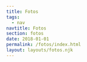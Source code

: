 ```yaml
---
title: Fotos
tags:
  - nav
navtitle: Fotos
section: fotos
date: 2018-01-01
permalink: /fotos/index.html
layout: layouts/fotos.njk
---
```

